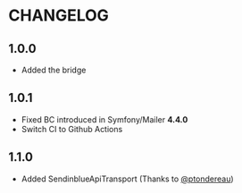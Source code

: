 CHANGELOG
=========

1.0.0
-----

*   Added the bridge

1.0.1
-----

*   Fixed BC introduced in Symfony/Mailer **4.4.0**
*   Switch CI to Github Actions
 
1.1.0
-----

*   Added SendinblueApiTransport (Thanks to [@ptondereau](https://github.com/ptondereau))
